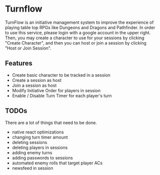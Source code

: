 # Turnflow

TurnFlow is an initiative management system to improve the experience of playing table top RPGs like Dungeons and Dragons and Pathfinder. In order to use this service, please login with a google account in the upper right. Then, you may create a character to use for your sessions by clicking "Create Character", and then you can host or join a session by clicking "Host or Join Session".

## Features
- Create basic character to be tracked in a session
- Create a session as host
- Join a session as host
- Modify Initiative Order for players in session
- Enable / Disable Turn Timer for each player's turn

## TODOs
There are a lot of things that need to be done.
- native react optimizations
- changing turn timer amount
- deleting sessions
- deleting players in sessions
- adding enemy turns
- adding passwords to sessions
- automated enemy rolls that target player ACs
- newsfeed in session